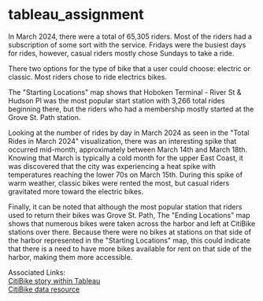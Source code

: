 # tableau_assignment
In March 2024, there were a total of 65,305 riders. Most of the riders had a subscription of some sort with the service. Fridays were the busiest days for rides, however, casual riders mostly chose Sundays to take a ride.

There two options for the type of bike that a user could choose: electric or classic. Most riders chose to ride electrics bikes.

The "Starting Locations" map shows that Hoboken Terminal - River St & Hudson Pl was the most popular start station with 3,266 total rides beginning there, but the riders who had a membership mostly started at the Grove St. Path station.

Looking at the number of rides by day in March 2024 as seen in the "Total Rides in March 2024" visualization, there was an interesting spike that occurred mid-month, approximately between March 14th and March 18th. Knowing that March is typically a cold month for the upper East Coast, it was discovered that the city was experiencing a heat spike with temperatures reaching the lower 70s on March 15th. During this spike of warm weather, classic bikes were rented the most, but casual riders gravitated more toward the electric bikes.

Finally, it can be noted that although the most popular station that riders used to return their bikes was Grove St. Path, The "Ending Locations" map shows that numerous bikes were taken across the harbor and left at CitiBike stations over there. Because there were no bikes at stations on that side of the harbor represented in the "Starting Locations" map, this could indicate that there is a need to have more bikes available for rent on that side of the harbor, making them more accessible.






Associated Links: <br/>
[CitiBike story within Tableau](https://public.tableau.com/app/profile/saudia.epps/viz/citibike_17174795707670/CitiBikeRiding?publish=yes)<br/>
[CitiBike data resource](https://s3.amazonaws.com/tripdata/index.html)



